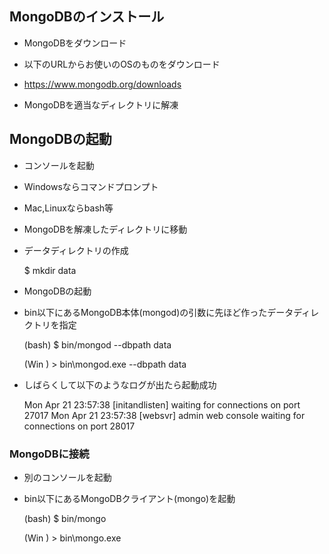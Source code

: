 ## MongoDBのインストール

* MongoDBをダウンロード
 * 以下のURLからお使いのOSのものをダウンロード
 * https://www.mongodb.org/downloads

* MongoDBを適当なディレクトリに解凍

## MongoDBの起動

* コンソールを起動
 * Windowsならコマンドプロンプト
 * Mac,Linuxならbash等

* MongoDBを解凍したディレクトリに移動

* データディレクトリの作成

    $ mkdir data

* MongoDBの起動

 * bin以下にあるMongoDB本体(mongod)の引数に先ほど作ったデータディレクトリを指定

     (bash) $ bin/mongod --dbpath data

     (Win ) > bin\mongod.exe --dbpath data

* しばらくして以下のようなログが出たら起動成功

    Mon Apr 21 23:57:38 [initandlisten] waiting for connections on port 27017
    Mon Apr 21 23:57:38 [websvr] admin web console waiting for connections on port 28017

### MongoDBに接続

* 別のコンソールを起動

* bin以下にあるMongoDBクライアント(mongo)を起動 

     (bash) $ bin/mongo

     (Win ) > bin\mongo.exe
